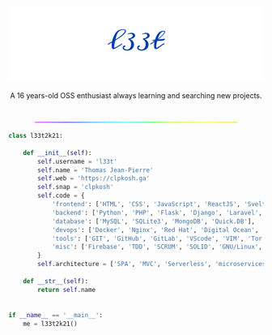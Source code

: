 <p align="center">
  <img
    src="https://raw.githubusercontent.com/73958319/73958319/main/signature.png"
  />
  <p align="center">
    A 16 years-old OSS enthusiast always learning and searching new projects.
    <br>
    <br>
</p>
  <p align="center" height="500vh">
  <img
    src="https://raw.githubusercontent.com/73958319/73958319/main/rainbow.gif"
  />
  </p>
</p>

```python
class l33t2k21:

    def __init__(self):
        self.username = 'l33t'
        self.name = 'Thomas Jean-Pierre'
        self.web = 'https://clpkosh.ga'
        self.snap = 'clpkosh'
        self.code = {
            'frontend': ['HTML', 'CSS', 'JavaScript', 'ReactJS', 'Svelte', 'Boostrap', 'TailWind'],
            'backend': ['Python', 'PHP', 'Flask', 'Django', 'Laravel', 'NodeJS', 'Odoo'],
            'database': ['MySQL', 'SQLite3', 'MongoDB', 'Quick.DB'],
            'devops': ['Docker', 'Nginx', 'Red Hat', 'Digital Ocean', 'Apache2', 'Heroku', 'Ansible'],
            'tools': ['GIT', 'GitHub', 'GitLab', 'VScode', 'VIM', 'Tor', 'Redis'],
            'misc': ['Firebase', 'TDD', 'SCRUM', 'SOLID', 'GNU/Linux', 'mips']
        }
        self.architecture = ['SPA', 'MVC', 'Serverless', 'microservices']

    def __str__(self):
        return self.name


if __name__ == '__main__':
    me = l33t2k21()
```
